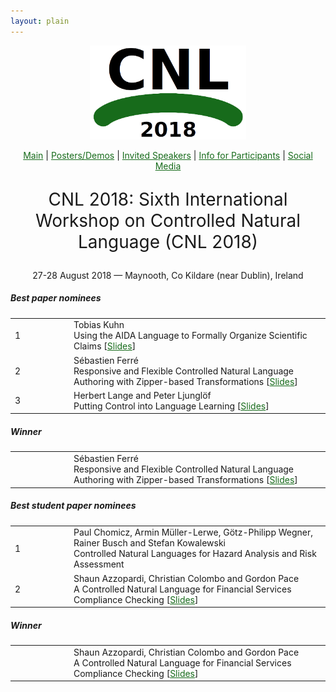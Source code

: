 ```yaml
---
layout: plain
---
```

<style>
a { color: #176B1B; }
#main_content a:hover { color: #30a030; }
</style>
<p align="middle"><img src="cnl2018logo.png" width="250"/></p>
<p class="tabs" align="middle">
<a href="cnl2018.html">Main</a> | <a href="cnl2018pd.html">Posters/Demos</a> |  <a href="cnl2018speakers.html">Invited Speakers</a>  | <a href="cnl2018info.html">Info for Participants</a> | <a href="cnl2018SM.html">Social Media</a>
</p>
<p align="middle" style="font-size:200%">CNL 2018: Sixth International Workshop on Controlled Natural Language (CNL 2018)</p>
<p align="middle">27-28 August 2018 — Maynooth, Co Kildare (near Dublin), Ireland</p>


<h5>Best paper nominees</h5>

<table style="border: none; border-collapse: collapse;" border="0" cellspacing="0"  width="100%" align="center">
<tr><td width="80">1 </td><td> Tobias Kuhn<br/>Using the AIDA Language to Formally Organize Scientific Claims [<a href="https://rawgit.com/tkuhn/cnl2018-aida-talk/master/index.html#/">Slides</a>] </td></tr>
<tr><td width="80">2 </td><td> Sébastien Ferré<br/>Responsive and Flexible Controlled Natural Language Authoring with Zipper-based Transformations [<a href="cnl2018slides/FerréCNL2018.pdf">Slides</a>] </td></tr>
<tr><td width="80">3 </td><td> Herbert Lange and Peter Ljungl&ouml;f<br/>Putting Control into Language Learning [<a href="cnl2018slides/LangeLjunglöfCNL2018.pdf">Slides</a>] </td></tr>
</table>

<h5>Winner</h5>
<table style="border: none; border-collapse: collapse;" border="0" cellspacing="0"  width="100%" align="center">
<tr><td width="80"></td><td> Sébastien Ferré<br/>Responsive and Flexible Controlled Natural Language Authoring with Zipper-based Transformations [<a href="cnl2018slides/FerréCNL2018.pdf">Slides</a>] </td></tr>
</table>


<h5>Best student paper nominees</h5>

<table style="border: none; border-collapse: collapse;" border="0" cellspacing="0"  width="100%" align="center">
<tr><td width="80">1 </td><td> Paul Chomicz, Armin M&uuml;ller-Lerwe, G&ouml;tz-Philipp Wegner, Rainer Busch and Stefan Kowalewski<br/>Controlled Natural Languages for Hazard Analysis and Risk Assessment</td></tr>
<tr><td width="80">2 </td><td> Shaun Azzopardi, Christian Colombo and Gordon Pace<br/>A Controlled Natural Language for Financial Services Compliance Checking [<a href="cnl2018slides/AzzopardiColomboPaceCNL2018.pdf">Slides</a>] </td></tr>
</table>

<h5>Winner</h5>
<table style="border: none; border-collapse: collapse;" border="0" cellspacing="0"  width="100%" align="center">
<tr><td width="80"> </td><td> Shaun Azzopardi, Christian Colombo and Gordon Pace<br/>A Controlled Natural Language for Financial Services Compliance Checking [<a href="cnl2018slides/AzzopardiColomboPaceCNL2018.pdf">Slides</a>] </td></tr>
</table>
